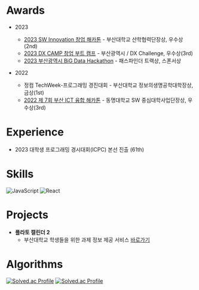 # Awards
- 2023
  + [2023 SW Innovation 창업 해카톤](https://github.com/PNU-ChatZip/SW_innovation_App) - 부산대학교 산학협력단장상, 우수상(2nd)
  + [2023 DX CAMP 창업 부트 캠프](https://github.com/PNU-ChatZip/DX_Sprint_Frontend) - 부산광역시 / DX Challenge, 우수상(3rd)
  + [2023 부산광역시 BiG Data Hackathon](https://github.com/PNU-ChatZip/BiG_Data_Hakathon_ChatZip) - 패스파인더 트랙상, 스폰서상

- 2022
  + 정컴 TechWeek-프로그래밍 경진대회 - 부산대학교 정보의생명공학대학장상, 금상(1st)
  + [2022 제 7회 부산 ICT 융합 해카톤](https://github.com/zune2222/Busan_7th_ICT_Hackathon_1978_BackEnd) - 동명대학교 SW 중심대학사업단장상, 우수상(3rd)

# Experience
- 2023 대학생 프로그래밍 경시대회(ICPC) 본선 진출 (61th)

# Skills
![JavaScript](https://img.shields.io/badge/JavaScript-F7DF1E?style=flat-square&logo=javascript&logoColor=white)
![React](https://img.shields.io/badge/React-61DAFB?style=flat-square&logo=react&logoColor=white)

# Projects
- **플라토 캘린더 2**
  + 부산대학교 학생들을 위한 과제 정보 제공 서비스 [바로가기](https://chromewebstore.google.com/detail/plato-calendar-2/enpgcofknkhbihhookpjdblbfggnahgf?hl=ko&authuser=0)

# Algorithms
[![Solved.ac Profile](http://mazassumnida.wtf/api/v2/generate_badge?boj=hdh4952)](https://solved.ac/hdh4952/)
[![Solved.ac Profile](http://mazassumnida.wtf/api/v2/generate_badge?boj=daehee)](https://solved.ac/daehee/)
